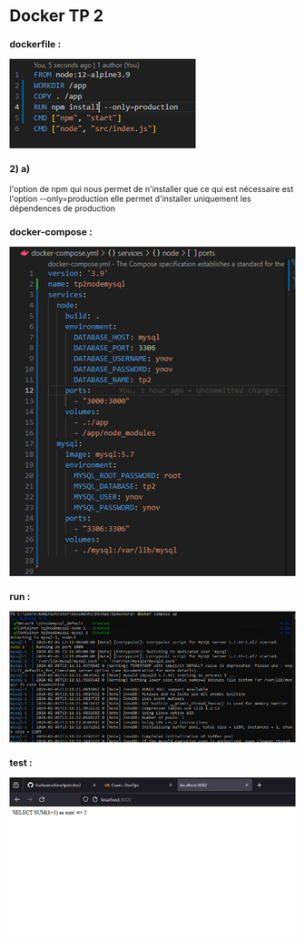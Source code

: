 # Docker TP 2

### dockerfile :
![dockerfile](ressources/image.png)
### 2) a)
l'option de npm qui nous permet de n'installer que ce qui est nécessaire est l'option --only=production
elle permet d'installer uniquement les dépendences de production




### docker-compose :
![dockercompose](ressources/image-1.png)

### run :
![run](ressources/image-2.png)

### test :
![test](ressources/image-3.png)

